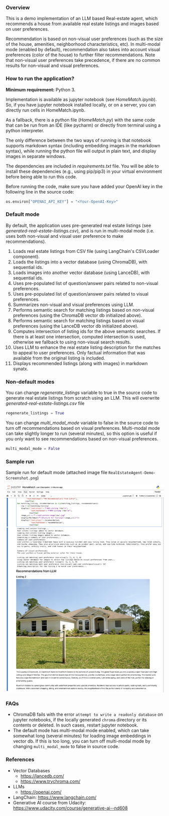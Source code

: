 ### Overview

This is a demo implementation of an LLM based Real-estate agent, 
which recommends a house from available real estate listings and images 
based on user preferences.

Recommendation is based on non-visual user preferences (such as the
size of the house, amenities, neighborhood characteristics, etc). 
In multi-modal mode (enabled by default), recommendation also takes 
into account visual preferences (color of the house) to further filter
recommendations. Note that non-visual user preferences take precedence,
if there are no common results for non-visual and visual preferences.

### How to run the application?

**Minimum requirement:** Python 3.

Implementation is available as jupyter notebook (see *HomeMatch.ipynb*). So,
if you have jupyter notebook installed locally, or on a server, you
can directly run cells in HomeMatch.ipynb.

As a fallback, there is a python file (*HomeMatch.py*) with the same code 
that can be run from an IDE (like pycharm) or directly from terminal 
using a python interpreter. 

The only difference between the two ways of running is that notebook 
supports markdown syntax (including embedding images in the markdown syntax), 
while running the python file will output in plain text, and display images
in separate windows.

The dependencies are included in *requirements.txt* file. You will be able
to install these dependencies (e.g., using pip/pip3) in your virtual
environment before being able to run this code.

Before running the code, make sure you have added your OpenAI key in the \
following line in the source code:

```python
os.environ["OPENAI_API_KEY"] = "<Your-OpenAI-Key>"
```

### Default mode

By default, the application uses pre-generated real estate listings 
(see *generated-real-estate-listings.csv*), and 
is run in multi-modal mode (i.e. uses both non-visual and visual user preference
to make recommendations).

1. Loads real estate listings from CSV file (using LangChain's CSVLoader component).
2. Loads the listings into a vector database (using ChromaDB), with sequential ids.
3. Loads images into another vector database (using LanceDB), with sequential ids.
4. Uses pre-populated list of question/answer pairs related to non-visual preferences.
5. Uses pre-populated list of question/answer pairs related to visual preferences.
6. Summarizes non-visual and visual preferences using LLM.
7. Performs semantic search for matching listings based on non-visual preferences (using the ChromaDB vector db initialized above).
8. Performs semantic search for matching listings based on visual preferences (using the LanceDB vector db initialized above).
9. Computes intersection of listing ids for the above semantic searches. If there is at least one intersection, computed intersection is used, otherwise we fallback to using non-visual search results.
10. Uses LLM to enhance the real estate listing description for the matches to appeal to user preferences. Only factual information that was available from the original listing is included.
11. Displays recommended listings (along with images) in markdown synatx.

### Non-default modes

You can change *regenerate_listings* variable to true in the source code to generate real estate listings from scratch using an LLM.
This will overwrite *generated-real-estate-listings.csv* file

```python
regenerate_listings = True
```

You can change *multi_modal_mode* variable to false in the source code to turn off recommendations based on visual preferences.
Multi-modal mode can take slightly longer to run (several minutes), so this option is useful if you only want to see 
recommendations based on non-visual preferences.

```python
multi_modal_mode = False
```

### Sample run

Sample run for default mode (attached image file `RealEstateAgent-Demo-Screenshot.png`)

![](RealEstateAgent-Demo-Screenshot.png)

### FAQs

* ChromaDB fails with the error `attempt to write a readonly database` on jupyter notebooks, if
the locally generated `chroma` directory or its contents or deleted. In such cases, restart jupyter
notebook.
* The default mode has multi-modal mode enabled, which can take somewhat long (several minutes) for loading
image embeddings in vector db. If this is too long, you can turn off multi-modal mode by changing `multi_modal_mode`
to false in source code.

### References

* Vector Databases
  * https://lancedb.com/
  * https://www.trychroma.com/
* LLMs
  * https://openai.com/
* LangChain: https://www.langchain.com/
* Generative AI course from Udacity: https://www.udacity.com/course/generative-ai--nd608
